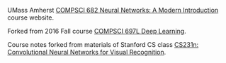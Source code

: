
UMass Amherst [COMPSCI 682 Neural Networks: A Modern Introduction](https://compsci682.github.io/) course website. 

Forked from 2016 Fall course [COMPSCI 697L Deep Learning](https://compsci697l.github.io/). 

Course notes forked from materials of Stanford CS class [CS231n: Convolutional Neural Networks for Visual Recognition](http://vision.stanford.edu/teaching/cs231n/). 
